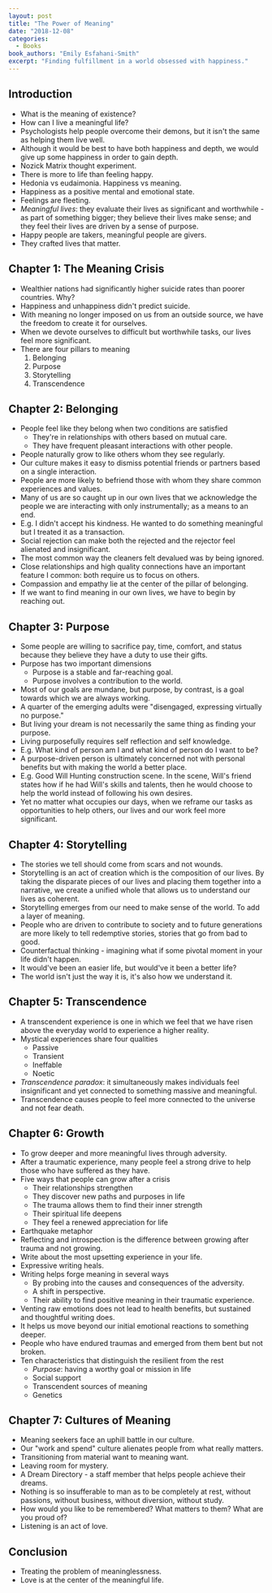 ```yaml
---
layout: post
title: "The Power of Meaning"
date: "2018-12-08"
categories:
  - Books
book_authors: "Emily Esfahani-Smith"
excerpt: "Finding fulfillment in a world obsessed with happiness."
---
```


## Introduction

- What is the meaning of existence?
- How can I live a meaningful life?
- Psychologists help people overcome their demons, but it isn't the same as helping them live well.
- Although it would be best to have both happiness and depth, we would give up some happiness in order to gain depth.
- Nozick Matrix thought experiment.
- There is more to life than feeling happy.
- Hedonia vs eudaimonia. Happiness vs meaning.
- Happiness as a positive mental and emotional state.
- Feelings are fleeting.
- *Meaningful lives*: they evaluate their lives as significant and worthwhile - as part of something bigger; they believe their lives make sense; and they feel their lives are driven by a sense of purpose.
- Happy people are takers, meaningful people are givers.
- They crafted lives that matter.

## Chapter 1: The Meaning Crisis

- Wealthier nations had significantly higher suicide rates than poorer countries. Why?
- Happiness and unhappiness didn't predict suicide.
- With meaning no longer imposed on us from an outside source, we have the freedom to create it for ourselves.
- When we devote ourselves to difficult but worthwhile tasks, our lives feel more significant.
- There are four pillars to meaning
    1. Belonging
    2. Purpose
    3. Storytelling
    4. Transcendence

## Chapter 2: Belonging

- People feel like they belong when two conditions are satisfied
    - They're in relationships with others based on mutual care.
    - They have frequent pleasant interactions with other people.
- People naturally grow to like others whom they see regularly.
- Our culture makes it easy to dismiss potential friends or partners based on a single interaction.
- People are more likely to befriend those with whom they share common experiences and values.
- Many of us are so caught up in our own lives that we acknowledge the people we are interacting with only instrumentally; as a means to an end.
- E.g. I didn't accept his kindness. He wanted to do something meaningful but I treated it as a transaction.
- Social rejection can make both the rejected and the rejector feel alienated and insignificant.
- The most common way the cleaners felt devalued was by being ignored.
- Close relationships and high quality connections have an important feature I common: both require us to focus on others.
- Compassion and empathy lie at the center of the pillar of belonging.
- If we want to find meaning in our own lives, we have to begin by reaching out.

## Chapter 3: Purpose

- Some people are willing to sacrifice pay, time, comfort, and status because they believe they have a duty to use their gifts.
- Purpose has two important dimensions
    - Purpose is a stable and far-reaching goal.
    - Purpose involves a contribution to the world.
- Most of our goals are mundane, but purpose, by contrast, is a goal towards which we are always working.
- A quarter of the emerging adults were "disengaged, expressing virtually no purpose."
- But living your dream is not necessarily the same thing as finding your purpose.
- Living purposefully requires self reflection and self knowledge.
- E.g. What kind of person am I and what kind of person do I want to be?
- A purpose-driven person is ultimately concerned not with personal benefits but with making the world a better place.
- E.g. Good Will Hunting construction scene. In the scene, Will's friend states how if he had Will's skills and talents, then he would choose to help the world instead of following his own desires.
- Yet no matter what occupies our days, when we reframe our tasks as opportunities to help others, our lives and our work feel more significant.

## Chapter 4: Storytelling

- The stories we tell should come from scars and not wounds.
- Storytelling is an act of creation which is the composition of our lives. By taking the disparate pieces of our lives and placing them together into a narrative, we create a unified whole that allows us to understand our lives as coherent.
- Storytelling emerges from our need to make sense of the world. To add a layer of meaning.
- People who are driven to contribute to society and to future generations are more likely to tell redemptive stories, stories that go from bad to good.
- Counterfactual thinking - imagining what if some pivotal moment in your life didn't happen.
- It would've been an easier life, but would've it been a better life?
- The world isn't just the way it is, it's also how we understand it.

## Chapter 5: Transcendence

- A transcendent experience is one in which we feel that we have risen above the everyday world to experience a higher reality.
- Mystical experiences share four qualities
    - Passive
    - Transient
    - Ineffable
    - Noetic
- *Transcendence paradox*: it simultaneously makes individuals feel insignificant and yet connected to something massive and meaningful.
- Transcendence causes people to feel more connected to the universe and not fear death.

## Chapter 6: Growth

- To grow deeper and more meaningful lives through adversity.
- After a traumatic experience, many people feel a strong drive to help those who have suffered as they have.
- Five ways that people can grow after a crisis
    - Their relationships strengthen
    - They discover new paths and purposes in life
    - The trauma allows them to find their inner strength
    - Their spiritual life deepens
    - They feel a renewed appreciation for life
- Earthquake metaphor
- Reflecting and introspection is the difference between growing after trauma and not growing.
- Write about the most upsetting experience in your life.
- Expressive writing heals.
- Writing helps forge meaning in several ways
    - By probing into the causes and consequences of the adversity.
    - A shift in perspective.
    - Their ability to find positive meaning in their traumatic experience.
- Venting raw emotions does not lead to health benefits, but sustained and thoughtful writing does.
- It helps us move beyond our initial emotional reactions to something deeper.
- People who have endured traumas and emerged from them bent but not broken.
- Ten characteristics that distinguish the resilient from the rest
    - *Purpose*: having a worthy goal or mission in life
    - Social support
    - Transcendent sources of meaning
    - Genetics

## Chapter 7: Cultures of Meaning

- Meaning seekers face an uphill battle in our culture.
- Our "work and spend" culture alienates people from what really matters.
- Transitioning from material want to meaning want.
- Leaving room for mystery.
- A Dream Directory - a staff member that helps people achieve their dreams.
- Nothing is so insufferable to man as to be completely at rest, without passions, without business, without diversion, without study.
- How would you like to be remembered? What matters to them? What are you proud of?
- Listening is an act of love.

## Conclusion

- Treating the problem of meaninglessness.
- Love is at the center of the meaningful life.
